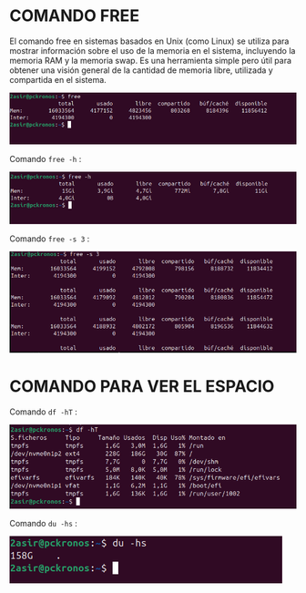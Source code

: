 # COMANDO FREE 

El comando free en sistemas basados en Unix (como Linux) se utiliza para mostrar información sobre el uso de la memoria en el sistema, incluyendo la memoria RAM y la memoria swap. Es una herramienta simple pero útil para obtener una visión general de la cantidad de memoria libre, utilizada y compartida en el sistema.

![free](img/img9.png)

Comando `free -h` :

![free](img/img10.png)

Comando `free -s 3` :

![free](img/img11.png)

# COMANDO PARA VER EL ESPACIO 

Comando `df -hT` :

![free](img/img12.png)

Comando `du -hs` :

![free](img/img13.png)

